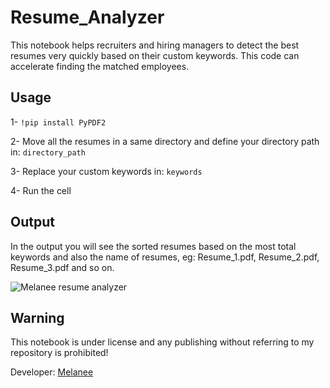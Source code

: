# Resume_Analyzer


This notebook helps recruiters and hiring managers to detect the best resumes very quickly based on their custom keywords. This code can accelerate finding the matched employees.


## Usage

1- ``` !pip install PyPDF2 ``` 

2- Move all the resumes in a same directory  and define your directory path in: ``` directory_path ```

3- Replace your custom keywords in: ``` keywords ```

4- Run the cell

## Output
In the output you will see the sorted resumes based on the most total keywords and also the name of resumes, eg: Resume_1.pdf, Resume_2.pdf, Resume_3.pdf and so on.

![Melanee resume analyzer](https://github.com/user-attachments/assets/4346c92a-8b89-45e7-b92a-773a82d91d25)


## Warning

This notebook is under license and any publishing without referring to my repository is prohibited!

Developer: [Melanee](https://github.com/Melanee-Melanee/Resume_Analyzer)
